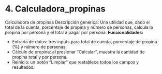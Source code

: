 # 4. Calculadora_propinas
Calculadora de propinas
Descripción genérica:
Una utilidad que, dado el total de la cuenta, porcentaje de propina y número de personas, calcula la propina por persona y el total a pagar por persona. 
**Funcionalidades:**
- Entrada de datos: tres inputs para total de cuenta, porcentaje de propina (%) y número de personas. 
- Cálculo de propina: al presionar “Calcular”, muestra la cantidad de propina total y por persona. 
- Reinicio: un botón “Limpiar” que restablece todos los campos y resultados.
